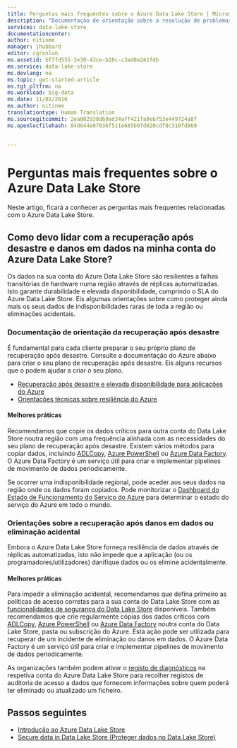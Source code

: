 ```yaml
---
title: Perguntas mais frequentes sobre o Azure Data Lake Store | Microsoft Docs
description: "Documentação de orientação sobre a resolução de problemas ou mitigação de problemas do Azure Data Lake Store"
services: data-lake-store
documentationcenter: 
author: nitinme
manager: jhubbard
editor: cgronlun
ms.assetid: bf7fd555-3e30-43ce-b28c-c3ad0a241fdb
ms.service: data-lake-store
ms.devlang: na
ms.topic: get-started-article
ms.tgt_pltfrm: na
ms.workload: big-data
ms.date: 11/02/2016
ms.author: nitinme
translationtype: Human Translation
ms.sourcegitcommit: 2ea002938d69ad34aff421fa0eb753e449724a8f
ms.openlocfilehash: 84d644e07036f511e685b0fd020cdf8c310fd969


---
```

# <a name="frequently-asked-questions-for-azure-data-lake-store"></a>Perguntas mais frequentes sobre o Azure Data Lake Store
Neste artigo, ficará a conhecer as perguntas mais frequentes relacionadas com o Azure Data Lake Store.

## <a name="how-do-i-handle-disaster-recovery-and-data-corruption-for-my-azure-data-lake-store-account"></a>Como devo lidar com a recuperação após desastre e danos em dados na minha conta do Azure Data Lake Store?
Os dados na sua conta do Azure Data Lake Store são resilientes a falhas transitórias de hardware numa região através de réplicas automatizadas. Isto garante durabilidade e elevada disponibilidade, cumprindo o SLA do Azure Data Lake Store. Eis algumas orientações sobre como proteger ainda mais os seus dados de indisponibilidades raras de toda a região ou eliminações acidentais.

### <a name="disaster-recovery-guidance"></a>Documentação de orientação da recuperação após desastre
É fundamental para cada cliente preparar o seu próprio plano de recuperação após desastre. Consulte a documentação do Azure abaixo para criar o seu plano de recuperação após desastre. Eis alguns recursos que o podem ajudar a criar o seu plano.

* [Recuperação após desastre e elevada disponibilidade para aplicações do Azure](../resiliency/resiliency-disaster-recovery-high-availability-azure-applications.md)
* [Orientações técnicas sobre resiliência do Azure](../resiliency/resiliency-technical-guidance.md)

#### <a name="best-practices"></a>Melhores práticas
Recomendamos que copie os dados críticos para outra conta do Data Lake Store noutra região com uma frequência alinhada com as necessidades do seu plano de recuperação após desastre. Existem vários métodos para copiar dados, incluindo [ADLCopy](data-lake-store-copy-data-azure-storage-blob.md), [Azure PowerShell](data-lake-store-get-started-powershell.md) ou [Azure Data Factory](../data-factory/data-factory-azure-datalake-connector.md). O Azure Data Factory é um serviço útil para criar e implementar pipelines de movimento de dados periodicamente.

Se ocorrer uma indisponibilidade regional, pode aceder aos seus dados na região onde os dados foram copiados. Pode monitorizar o [Dashboard do Estado de Funcionamento do Serviço do Azure](https://azure.microsoft.com/status/) para determinar o estado do serviço do Azure em todo o mundo.

### <a name="data-corruption-or-accidental-deletion-recovery-guidance"></a>Orientações sobre a recuperação após danos em dados ou eliminação acidental
Embora o Azure Data Lake Store forneça resiliência de dados através de réplicas automatizadas, isto não impede que a aplicação (ou os programadores/utilizadores) danifique dados ou os elimine acidentalmente.

#### <a name="best-practices"></a>Melhores práticas
Para impedir a eliminação acidental, recomendamos que defina primeiro as políticas de acesso corretas para a sua conta do Data Lake Store com as [funcionalidades de segurança do Data Lake Store](data-lake-store-security-overview.md) disponíveis. Também recomendamos que crie regularmente cópias dos dados críticos com [ADLCopy](data-lake-store-copy-data-azure-storage-blob.md), [Azure PowerShell](data-lake-store-get-started-powershell.md) ou [Azure Data Factory](../data-factory/data-factory-azure-datalake-connector.md) noutra conta do Data Lake Store, pasta ou subscrição do Azure.  Esta ação pode ser utilizada para recuperar de um incidente de eliminação ou danos em dados. O Azure Data Factory é um serviço útil para criar e implementar pipelines de movimento de dados periodicamente.

As organizações também podem ativar o [registo de diagnósticos](data-lake-store-diagnostic-logs.md) na respetiva conta do Azure Data Lake Store para recolher registos de auditoria de acesso a dados que fornecem informações sobre quem poderá ter eliminado ou atualizado um ficheiro.

## <a name="next-steps"></a>Passos seguintes
* [Introdução ao Azure Data Lake Store](data-lake-store-get-started-portal.md)
* [Secure data in Data Lake Store (Proteger dados no Data Lake Store)](data-lake-store-secure-data.md)




<!--HONumber=Nov16_HO2-->


